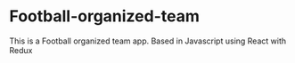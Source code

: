 # Football-organized-team
This is a Football organized team app. Based in Javascript using React with Redux
